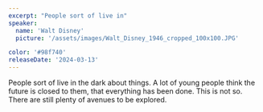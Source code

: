 ```yaml
---
excerpt: "People sort of live in"
speaker:
  name: 'Walt Disney'
  picture: '/assets/images/Walt_Disney_1946_cropped_100x100.JPG'

color: '#98f740'
releaseDate: '2024-03-13'
---
```

People sort of live in the dark about things. A lot of young people think the future is closed to them, that everything has been done. This is not so. There are still plenty of avenues to be explored.
